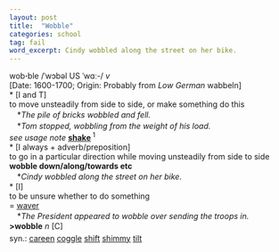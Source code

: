 ```yaml
---
layout: post
title:  "Wobble"
categories: school
tag: fail
word_excerpt: Cindy wobbled along the street on her bike.
---
```

<DIV style="MARGIN: 0px 0px 5px">wob<B>·</B>ble /ˈwɔbəl US ˈwɑː-/ <I>v</I> <BR>[Date: 1600-1700; Origin: Probably from <I>Low German</I> wabbeln]<BR>* [I and T] <BR>to move unsteadily from side to side, or make something do this<BR>　*<I>The pile of bricks wobbled and fell.</I><BR>　*<I>Tom stopped, wobbling from the weight of his load.</I><BR><I>see usage note</I> <B><A href="{{ site.baseurl }}/shake"><U>shake</U></A> </B><SUP>1 </SUP><BR>* [I always + adverb/preposition] <BR>to go in a particular direction while moving unsteadily from side to side<BR><B>wobble down/along/towards etc</B><BR>　*<I>Cindy wobbled along the street on her bike.</I><BR>* [I] <BR>to be unsure whether to do something<BR>= <A href="{{ site.baseurl }}/waver"><U>waver</U></A><BR>　*<I>The President appeared to wobble over sending the troops in.</I><BR><B>&gt;wobble</B> <I>n</I> [C]</DIV>
<DIV style="MARGIN: 0px 0px 5px">
<DIV style="MARGIN: 4px 0px">syn.: <A href="{{ site.baseurl }}/careen"><U>careen</U></A> <A href="{{ site.baseurl }}/coggle"><U>coggle</U></A> <A href="{{ site.baseurl }}/shift"><U>shift</U></A> <A href="{{ site.baseurl }}/shimmy"><U>shimmy</U></A> <A href="{{ site.baseurl }}/tilt"><U>tilt</U></A></DIV></DIV>
